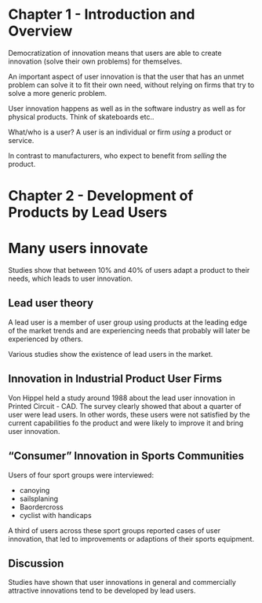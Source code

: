 # Chapter 1 - Introduction and Overview

Democratization of innovation means that users are able to create innovation (solve their own problems) for themselves.

An important aspect of user innovation is that the user that has an unmet problem can solve it to fit their own need,
without relying on firms that try to solve a more generic problem.

User innovation happens as well as in the software industry as well as for physical products. Think of skateboards etc..

What/who is a user? A user is an individual or firm *using* a product or service.

In contrast to manufacturers, who expect to benefit from *selling* the product.




# Chapter 2 - Development of Products by Lead Users

# Many users innovate

Studies show that between 10% and 40% of users adapt a product to their needs, which leads to user innovation.

## Lead user theory

A lead user is a member of user group using products at the leading edge of the market trends and are experiencing
needs that probably will later be experienced by others.

Various studies show the existence of lead users in the market.

## Innovation in Industrial Product User Firms

Von Hippel held a study around 1988 about the lead user innovation in Printed Circuit - CAD. The survey clearly
showed that about a quarter of user were lead users. In other words, these users were not satisfied by the current
capabilities fo the product and were likely to improve it and bring user innovation.

## “Consumer” Innovation in Sports Communities

Users of four sport groups were interviewed:

- canoying
- sailsplaning
- Baordercross
- cyclist with handicaps

A third of users across these sport groups reported cases of user innovation, that led to improvements or adaptions
of their sports equipment.

## Discussion

Studies have shown that user innovations in general and commercially attractive innovations tend to be developed by lead users.

